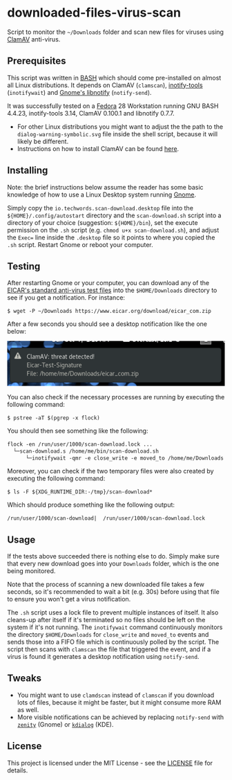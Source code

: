 # downloaded-files-virus-scan

Script to monitor the `~/Downloads` folder and scan new files for viruses using [ClamAV](https://www.clamav.net/) anti-virus.

## Prerequisites

This script was written in [BASH](https://www.gnu.org/software/bash/) which should come pre-installed on almost all Linux distributions. It depends on ClamAV (`clamscan`), [inotify-tools](https://github.com/rvoicilas/inotify-tools/wiki) (`inotifywait`) and [Gnome's libnotify](https://developer.gnome.org/libnotify/) (`notify-send`).

It was successfully tested on a [Fedora](https://getfedora.org/) 28 Workstation running GNU BASH 4.4.23, inotify-tools 3.14, ClamAV 0.100.1 and libnotify 0.7.7.

* For other Linux distributions you might want to adjust the the path to the `dialog-warning-symbolic.svg` file inside the shell script, because it will likely be different.
* Instructions on how to install ClamAV can be found [here](https://www.clamav.net/documents/installing-clamav).

## Installing

Note: the brief instructions below assume the reader has some basic knowledge of how to use a Linux Desktop system running [Gnome](https://www.gnome.org/).

Simply copy the `io.techwords.scan-download.desktop` file into the `${HOME}/.config/autostart` directory and the `scan-download.sh` script into a directory of your choice (suggestion: `${HOME}/bin`), set the execute permission on the `.sh` script (e.g. `chmod u+x scan-download.sh`), and adjust the `Exec=` line inside the `.desktop` file so it points to where you copied the `.sh` script. Restart Gnome or reboot your computer.

## Testing

After restarting Gnome or your computer, you can download any of the [EICAR's standard anti-virus test files](https://www.eicar.org/anti_virus_test_file.htm) into the `$HOME/Downloads` directory to see if you get a notification. For instance:

```
$ wget -P ~/Downloads https://www.eicar.org/download/eicar_com.zip
```

After a few seconds you should see a desktop notification like the one below:

![Desktop notification](images/notification_screenshot.png)

You can also check if the necessary processes are running by executing the following command:

```
$ pstree -aT $(pgrep -x flock)
```

You should then see something like the following:

```
flock -en /run/user/1000/scan-download.lock ...
  └─scan-download.s /home/me/bin/scan-download.sh
      └─inotifywait -qmr -e close_write -e moved_to /home/me/Downloads
```

Moreover, you can check if the two temporary files were also created by executing the following command:

```
$ ls -F ${XDG_RUNTIME_DIR:-/tmp}/scan-download*
```

Which should produce something like the following output:

```
/run/user/1000/scan-download|  /run/user/1000/scan-download.lock
```

## Usage

If the tests above succeeded there is nothing else to do. Simply make sure that every new download goes into your `Downloads` folder, which is the one being monitored.

Note that the process of scanning a new downloaded file takes a few seconds, so it's recommended to wait a bit (e.g. 30s) before using that file to ensure you won't get a virus notification.

The `.sh` script uses a lock file to prevent multiple instances of itself. It also cleans-up after itself if it's terminated so no files should be left on the system if it's not running. The `inotifywait` command continuously monitors the directory `$HOME/Downloads` for `close_write` and `moved_to` events and sends those into a FIFO file which is continuously polled by the script. The script then scans with `clamscan` the file that triggered the event, and if a virus is found it generates a desktop notification using `notify-send`.

## Tweaks

* You might want to use `clamdscan` instead of `clamscan` if you download lots of files, because it might be faster, but it might consume more RAM as well.
* More visible notifications can be achieved by replacing `notify-send` with [`zenity`](https://wiki.gnome.org/Projects/Zenity) (Gnome) or [`kdialog`](https://userbase.kde.org/Kdialog) (KDE).

## License

This project is licensed under the MIT License - see the [LICENSE](LICENSE) file for details.

